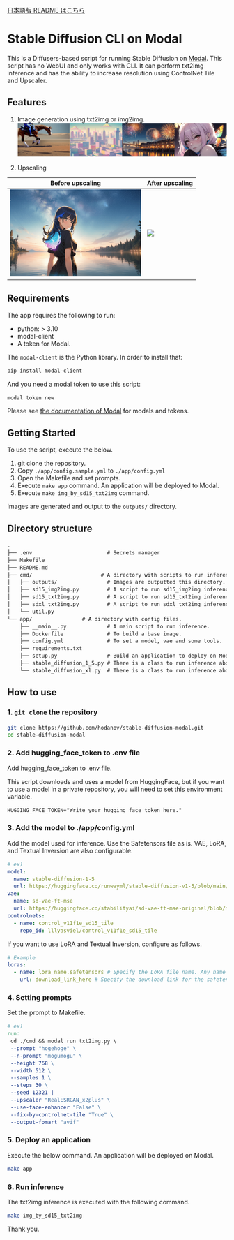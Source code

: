 [日本語版 README はこちら](README_ja.md)

# Stable Diffusion CLI on Modal

This is a Diffusers-based script for running Stable Diffusion on [Modal](https://modal.com/). This script has no WebUI and only works with CLI. It can perform txt2img inference and has the ability to increase resolution using ControlNet Tile and Upscaler.

## Features

1. Image generation using txt2img or img2img.
   ![](assets/20230902_tile_imgs.png)

2. Upscaling

| Before upscaling                                                 | After upscaling                                                  |
| ---------------------------------------------------------------- | ---------------------------------------------------------------- |
| <img src="assets/20230708204347_1172778945_0_0.png" width="300"> | <img src="assets/20230708204347_1172778945_0_2.png" width="300"> |

## Requirements

The app requires the following to run:

- python: > 3.10
- modal-client
- A token for Modal.

The `modal-client` is the Python library. In order to install that:

```bash
pip install modal-client
```

And you need a modal token to use this script:

```bash
modal token new
```

Please see [the documentation of Modal](https://modal.com/docs/guide) for modals and tokens.

## Getting Started

To use the script, execute the below.

1. git clone the repository.
2. Copy `./app/config.sample.yml` to `./app/config.yml`
3. Open the Makefile and set prompts.
4. Execute `make app` command. An application will be deployed to Modal.
5. Execute `make img_by_sd15_txt2img` command.

Images are generated and output to the `outputs/` directory.

## Directory structure

```txt
.
├── .env                        # Secrets manager
├── Makefile
├── README.md
├── cmd/                      # A directory with scripts to run inference.
│   ├── outputs/                # Images are outputted this directory.
│   ├── sd15_img2img.py         # A script to run sd15_img2img inference.
│   ├── sd15_txt2img.py         # A script to run sd15_txt2img inference.
│   ├── sdxl_txt2img.py         # A script to run sdxl_txt2img inference.
│   └── util.py
└── app/                # A directory with config files.
    ├── __main__.py             # A main script to run inference.
    ├── Dockerfile              # To build a base image.
    ├── config.yml              # To set a model, vae and some tools.
    ├── requirements.txt
    ├── setup.py                # Build an application to deploy on Modal.
    ├── stable_diffusion_1_5.py # There is a class to run inference about sd15.
    └── stable_diffusion_xl.py  # There is a class to run inference about sdxl.
```

## How to use

### 1. `git clone` the repository

```bash
git clone https://github.com/hodanov/stable-diffusion-modal.git
cd stable-diffusion-modal
```

### 2. Add hugging_face_token to .env file

Add hugging_face_token to .env file.

This script downloads and uses a model from HuggingFace, but if you want to use a model in a private repository, you will need to set this environment variable.

```txt
HUGGING_FACE_TOKEN="Write your hugging face token here."
```

### 3. Add the model to ./app/config.yml

Add the model used for inference. Use the Safetensors file as is. VAE, LoRA, and Textual Inversion are also configurable.

```yml
# ex)
model:
  name: stable-diffusion-1-5
  url: https://huggingface.co/runwayml/stable-diffusion-v1-5/blob/main/v1-5-pruned.safetensors # Specify URL for the safetensor file.
vae:
  name: sd-vae-ft-mse
  url: https://huggingface.co/stabilityai/sd-vae-ft-mse-original/blob/main/vae-ft-mse-840000-ema-pruned.safetensors
controlnets:
  - name: control_v11f1e_sd15_tile
    repo_id: lllyasviel/control_v11f1e_sd15_tile
```

If you want to use LoRA and Textual Inversion, configure as follows.

```yml
# Example
loras:
  - name: lora_name.safetensors # Specify the LoRA file name. Any name is fine, but the extension `.safetensors` is required.
    url: download_link_here # Specify the download link for the safetensor file.
```

### 4. Setting prompts

Set the prompt to Makefile.

```makefile
# ex)
run:
 cd ./cmd && modal run txt2img.py \
 --prompt "hogehoge" \
 --n-prompt "mogumogu" \
 --height 768 \
 --width 512 \
 --samples 1 \
 --steps 30 \
 --seed 12321 |
 --upscaler "RealESRGAN_x2plus" \
 --use-face-enhancer "False" \
 --fix-by-controlnet-tile "True" \
 --output-fomart "avif"
```

### 5. Deploy an application

Execute the below command. An application will be deployed on Modal.

```bash
make app
```

### 6. Run inference

The txt2img inference is executed with the following command.

```bash
make img_by_sd15_txt2img
```

Thank you.
